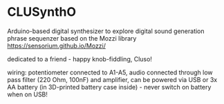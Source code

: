 # CLUSynthO
Arduino-based digital synthesizer to explore digital sound generation
phrase sequenzer
based on the Mozzi library https://sensorium.github.io/Mozzi/

dedicated to a friend - happy knob-fiddling, Cluso!

wiring: potentiometer connected to A1-A5, audio connected through low pass filter (220 Ohm, 100nF) and amplifier, can be powered via USB or 3x AA battery (in 3D-printed battery case inside) - never switch on battery when on USB!

